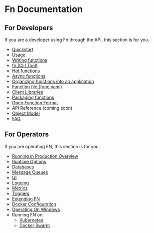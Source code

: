 # Fn Documentation

## For Developers

If you are a developer using Fn through the API, this section is for you.

* [Quickstart](https://github.com/fnproject/fn)
* [Usage](usage.md)
* [Writing functions](writing.md)
* [fn (CLI Tool)](https://github.com/fnproject/cli/blob/master/README.md)
* [Hot functions](hot-functions.md)
* [Async functions](async.md)
* [Organizing functions into an application](developers/apps.md)
* [Function file (func.yaml)](function-file.md)
* [Client Libraries](developers/clients.md)
* [Packaging functions](packaging.md)
* [Open Function Format](function-format.md)
* API Reference (coming soon)
* [Object Model](developers/model.md)
* [FAQ](faq.md)

## For Operators

If you are operating FN, this section is for you.

* [Running in Production Overview](operating/production.md)
* [Runtime Options](operating/options.md)
* [Databases](operating/databases/README.md)
* [Message Queues](operating/mqs/README.md)
* [UI](operating/ui.md)
* [Logging](operating/logging.md)
* [Metrics](operating/metrics.md)
* [Triggers](operating/triggers.md)
* [Extending FN](operating/extending.md)
* [Docker Configuration](operating/docker.md)
* [Operating On Windows](operating/windows.md)
* Running FN on:
  * [Kubernetes](operating/kubernetes/README.md)
  * [Docker Swarm](operating/docker-swarm/README.md)
